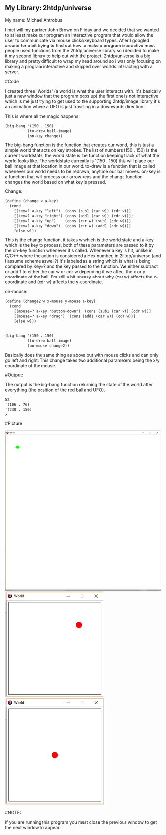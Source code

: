 

## My Library: 2htdp/universe
My name: Michael Antrobus


I met will my partner John Brown on Friday and we decided that we wanted to at least make our program an interactive program that would allow the user to communicate via mouse clicks/keyboard types. After I googled around for a bit trying to find out how to make a program interactive most people used functions from the 2htdp/universe library so i decided to make it my second library to help out with the project. 2htdp/universe is a big library and pretty difficult to wrap my head around so i was only focusing on making a program interactive and skipped over worlds interacting with a server.

#Code

I created three 'Worlds' (a world is what the user interacts with, it's basically just a new window that the program pops up) the first one is not interactive which is me just trying to get used to the supporting 2htdp/image library it's an animation where a UFO is just traveling in a downwards direction. 

This is where all the magic happens:

```racket
(big-bang '(150 . 150)
          (to-draw ball-image)
          (on-key change)) 

```

The big-bang function is the function that creates our world, this is just a simple world that acts on key strokes. The list of numbers (150 . 150) is the current worldstate, the world state is the function keeping track of what the world looks like. The worldstate currently is '(150 . 150) this will place our ball image at that location in our world. to-draw is a function that is called whenever our world needs to be redrawn, anytime our ball moves. on-key is a function that will process our arrow keys and the change function changes the world based on what key is pressed.

Change:

```racket
(define (change w a-key) 
  (cond 
    [(key=? a-key "left")  (cons (sub1 (car w)) (cdr w))]
    [(key=? a-key "right") (cons (add1 (car w)) (cdr w))];
    [(key=? a-key "up")    (cons (car w) (sub1 (cdr w)))]
    [(key=? a-key "down")  (cons (car w) (add1 (cdr w)))]
    [else w])) 

```
This is the change function, it takes w which is the world state and a-key which is the key to process, both of these parameters are passed to it by the on-key function whenever it's called. Whenever a key is hit, unlike in C/C++ where the action is considered a Hex number, in 2htdp/universe (and i assume scheme aswell?) it's labeled as a string which is what is being compared by Key=? and the key passed to the function. We either subtract or add 1 to either the car w or cdr w depending if we affect the x or y coordinate of the ball. I'm still a bit uneasy about why (car w) affects the x-coordinate and (cdr w) affects the y-coordinate.

on-mouse:

```racket
(define (change2 w x-mouse y-mouse a-key)
  (cond 
    [(mouse=? a-key "button-down")  (cons (sub1 (car w)) (cdr w))]
    [(mouse=? a-key "drag")  (cons (add1 (car w)) (cdr w))]
    [else w])) 
                   

(big-bang '(150 . 150)
          (to-draw ball-image)
          (on-mouse change2))
```
Basically does the same thing as above but with mouse clicks and can only go left and right. This change takes two additional parameters being the x/y coordinate of the mouse.

#Output:

The output is the big-bang function returning the state of the world after everything (the position of the red ball and UFO).

```racket
52
'(106 . 76)
'(230 . 150)
> 
```

#Picture

![alt text](https://raw.githubusercontent.com/Aurelas/FP2/master/FP2.1.PNG)
![alt text](https://raw.githubusercontent.com/Aurelas/FP2/master/Fp2.2.PNG)
![alt text](https://raw.githubusercontent.com/Aurelas/FP2/master/Fp2.3.PNG)

#NOTE:

If you are running this program you must close the previous window to get the next window to appear.

